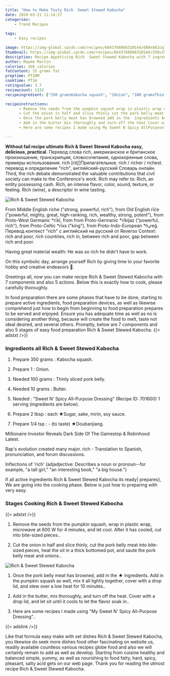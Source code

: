 ```yaml
---
title: "How to Make Tasty Rich  Sweet Stewed Kabocha"
date: 2020-03-21 11:14:17
categories:
    - Trend Recipes
    
tags:
    - Easy recipes

image: https://img-global.cpcdn.com/recipes/6643768066310144/680x482cq70/rich-sweet-stewed-kabocha-recipe-main-photo.jpg
thumbnail: https://img-global.cpcdn.com/recipes/6643768066310144/350x250cq70/rich-sweet-stewed-kabocha-recipe-main-photo.jpg
description: Recipe Appetizing Rich  Sweet Stewed Kabocha with 7 ingredients and 5 stages of easy cooking.
author: Mayme Martin
calories: 166 calories
fatContent: 15 grams fat
preptime: PT30M
cooktime: PT1H
ratingvalue: 3.7
reviewcount: 1332
recipeingredient: ["350 gramsKabocha squash", "1Onion", "100 gramsThinly sliced pork belly", "10 gramsButter", "Sweet N Spicy AllPurpose Dressing Recipe ID 701600 1 serving ingredients are below", "2 tbspeach Sugar sake mirin soy sauce", "1/4 tsp to taste Doubanjiang"]

recipeinstructions: 
      - Remove the seeds from the pumpkin squash wrap in plastic wrap microwave at 600 W for 4 minutes and let cool After it has cooled cut into bitesized pieces 
      - Cut the onion in half and slice thinly cut the pork belly meat into bitesized pieces heat the oil in a thick bottomed pot and saut the pork belly meat and onions 
      - Once the pork belly meat has browned add in the  ingredients Add in the pumpkin squash as well mix it all lightly together cover with a drop lid and stew over a low heat for 10 minutes 
      - Add in the butter mix thoroughly and turn off the heat Cover with a drop lid and let sit until it cools to let the flavor soak in 
      - Here are some recipes I made using My Sweet N Spicy AllPurpose Dressing

---
```




**Without fail recipe ultimate Rich &amp; Sweet Stewed Kabocha easy, delicious, practical**. Перевод слова rich, американское и британское произношение, транскрипция, словосочетания, однокоренные слова, примеры использования. rich [rɪtʃ]Прилагательное. rich / richer / richest. перевод и определение &#34;rich&#34;, английский-русский Словарь онлайн. Third, the rich debate demonstrated the valuable contributions that civil society can make to the Conference&#39;s work. Rich may refer to: Rich, an entity possessing cash. Rich, an intense flavor, color, sound, texture, or feeling. Rich (wine), a descriptor in wine tasting.


![Rich &amp; Sweet Stewed Kabocha](https://img-global.cpcdn.com/recipes/6643768066310144/680x482cq70/rich-sweet-stewed-kabocha-recipe-main-photo.jpg "Rich &amp; Sweet Stewed Kabocha")



From Middle English riche (&#34;strong, powerful, rich&#34;), from Old English rīċe (&#34;powerful, mighty, great, high-ranking, rich, wealthy, strong, potent&#34;), from Proto-West Germanic *rīkī, from from Proto-Germanic *rīkijaz (&#34;powerful, rich&#34;), from Proto-Celtic *rīxs (&#34;king&#34;), from Proto-Indo-European *h₃reǵ. Перевод контекст &#34;rich&#34; c английский на русский от Reverso Context: rich and poor, rich countries, rich in, between rich and poor, gap between rich and poor.

Having great material wealth: He was so rich he didn&#39;t have to work.

On this symbolic day, arrange yourself Rich by giving time to your favorite hobby and creative endeavors 🌸.


Greetings all, now you can make recipe Rich &amp; Sweet Stewed Kabocha with 7 components and also 5 actions. Below this is exactly how to cook, please carefully thoroughly.

In food preparation there are some phases that have to be done, starting to prepare active ingredients, food preparation devices, as well as likewise comprehend just how to begin from beginning to food preparation prepares to be served and enjoyed. Ensure you has adequate time as well as no is considering another thing, because will create the food to melt, taste not ideal desired, and several others. Promptly, below are 7 components and also 5 stages of easy food preparation Rich &amp; Sweet Stewed Kabocha.
{{< adstxt />}}

### Ingredients all Rich &amp; Sweet Stewed Kabocha


1. Prepare 350 grams : Kabocha squash.

1. Prepare 1 : Onion.

1. Needed 100 grams : Thinly sliced pork belly.

1. Needed 10 grams : Butter.

1. Needed  : &#34;Sweet N&#39; Spicy All-Purpose Dressing&#34; (Recipe ID: 701600) 1 serving (ingredients are below).

1. Prepare 2 tbsp : each ★Sugar, sake, mirin, soy sauce.

1. Prepare 1/4 tsp : - (to taste) ★Doubanjiang.


Millionaire Investor Reveals Dark Side Of The Gamestop &amp; Robinhood Latest.

Rap&#39;s evolution created many major. rich - Translation to Spanish, pronunciation, and forum discussions.

Inflections of &#39;rich&#39; (adjadjective: Describes a noun or pronoun--for example, &#34;a tall girl,&#34; &#34;an interesting book,&#34; &#34;a big house.&#34;)


If all active ingredients Rich &amp; Sweet Stewed Kabocha its ready| prepares}, We are going into the cooking phase. Below is just how to preparing with very easy.

### Stages Cooking Rich &amp; Sweet Stewed Kabocha

{{< adstxt />}}


1. Remove the seeds from the pumpkin squash, wrap in plastic wrap, microwave at 600 W for 4 minutes, and let cool. After it has cooled, cut into bite-sized pieces..



1. Cut the onion in half and slice thinly, cut the pork belly meat into bite-sized pieces, heat the oil in a thick bottomed pot, and sauté the pork belly meat and onions..



![Rich &amp; Sweet Stewed Kabocha](https://img-global.cpcdn.com/steps/5242077114793984/160x128cq70/rich-sweet-stewed-kabocha-recipe-step-2-photo.jpg" "Rich &amp; Sweet Stewed Kabocha")



1. Once the pork belly meat has browned, add in the ★ ingredients. Add in the pumpkin squash as well, mix it all lightly together, cover with a drop lid, and stew over a low heat for 10 minutes..



1. Add in the butter, mix thoroughly, and turn off the heat. Cover with a drop lid, and let sit until it cools to let the flavor soak in..



1. Here are some recipes I made using &#34;My Sweet N&#39; Spicy All-Purpose Dressing&#34;..





{{< adslink />}}

Like that formula easy make with set dishes Rich &amp; Sweet Stewed Kabocha, you likewise do seek more dishes food other fascinating on website us, readily available countless various recipes globe food and also we will certainly remain to add as well as develop. Starting from cuisine healthy and balanced simple, yummy, as well as nourishing to food fatty, hard, spicy, pleasant, salty acid gets on our web page. Thank you for reading the utmost recipe Rich &amp; Sweet Stewed Kabocha.

